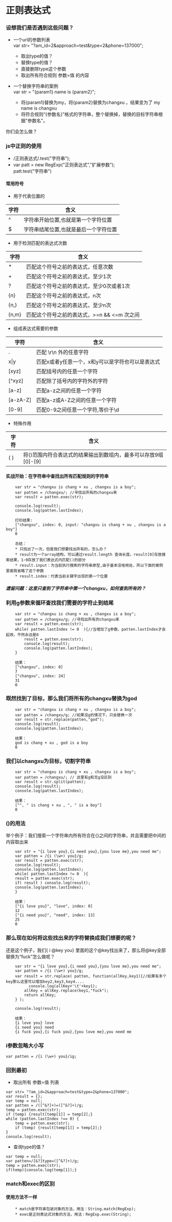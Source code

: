 
# 正则表达式

### 设想我们是否遇到这些问题？

* 一个url的参数列表  
var str= "?am_id=2&approach=test&type=2&phone=137000";  

	* 取出type的值？
	* 替换type的值？
	* 直接删除type这个参数
	* 取出所有符合规则 参数=值 的内容

* 一个替换字符串的案例  
var str = "{param1} name is {param2}";  

	* 将{param1}替换为my，将{param2}替换为changxu ，结果变为了 my name is changxu
	* 将符合规则“{参数名}”格式的字符串，整个替换掉，替换的目标字符串根据"参数名"。
  
你们会怎么做？

### js中正则的使用

* /正则表达式/.test("字符串");
* var patt = new RegExp("正则表达式","扩展参数");  
  patt.test("字符串")


#### 常用符号

* 用于代表位置的  

| 字符 | 含义 |
|--|--|
|^|字符串开始位置,也就是第一个字符位置|
|$|字符串结尾位置,也就是最后一个字符位置|

* 用于检测匹配的表达式次数

| 字符 | 含义 |
|--|--|
|*|匹配这个符号之前的表达式，任意次数|
|+|匹配这个符号之前的表达式，至少1次|
|?|匹配这个符号之前的表达式，至少0次或者1次|
|\{n\}|匹配这个符号之前的表达式，n次|
|\{n,\}|匹配这个符号之前的表达式，至少n次|
|\{n,m\}|匹配这个符号之前的表达式，>=n && <=m 次之间|


* 组成表达式需要的参数

| 字符 | 含义 |
|--|--|
|.|匹配 \r\n 外的任意字符|
|x&#124;y|匹配x或者y任意一个，x和y可以是字符也可以是表达式|
|[xyz]|匹配括号内的任意一个字符|
|[^xyz]|匹配除了括号内的字符外的字符|
|[a-z]|匹配a-z之间的任意一个字符|
|[a-zA-Z]|匹配a-z或A-Z之间的任意一个字符|
|[0-9]|匹配0-9之间任意一个字符,等价于\d|

* 特殊作用

| 字符 | 含义 |
|--|--|
|( )|将()范围内符合表达式的结果输出到数组内，最多可以存放9组[0]-[9]|




#### 实战开始：在字符串中查找出所有匹配规则的字符串

```
	var str = "changxu is chang + xu , changxu is a boy";
	var patten = /changxu/; //寻找出所有的changxu来
	var result = patten.exec(str);

	console.log(result);
	console.log(patten.lastIndex);

```
```
	打印结果:
	["changxu", index: 0, input: "changxu is chang + xu , changxu is a boy"]
	0
	
	总结：
	* 只找出了一次，但是我们想要找出所有的，怎么办？
	* result为一个array结构，可以通过result.length 查询长度。result[0]存放搜索结果，1~9存放了我们表达式内匹配()的部分
	* result.input：为当前执行搜索的字符串原型,由于基本没啥用处，所以下面的案例里面我省略了这个参数
	* result.index：代表当前关键字出现的第一个位置

```
##### 遗留问题：这里只查到了字符串中第一个changxu，如何查到所有的？


### 利用g参数来循环查找我们需要的字符止到结尾
```
	var str = "changxu is chang + xu , changxu is a boy";
	var patten = /changxu/g; //寻找出所有的changxu来
	var result = patten.exec(str);
	while( patten.lastIndex != 0  ){//当增加了g参数，patten.lastIndex才会起效，不然永远是0
		result = patten.exec(str);
		console.log(result);
		console.log(patten.lastIndex);
	}
```
```
	结果：
	["changxu", index: 0]
	7
	["changxu", index: 24]
	31
	0
```


### 既然找到了目标，那么我们将所有的changxu替换为god
```
	var str = "changxu is chang + xu , changxu is a boy";
	var patten = /changxu/g; //如果没g的情况下，只会替换一次
	var result = str.replace(patten,"god");
	console.log(result);
	console.log(patten.lastIndex);
```
```
	结果：
	god is chang + xu , god is a boy
	0
```


### 我们以changxu为目标，切割字符串
```
	var str = "changxu is chang + xu , changxu is a boy";
	var patten = /changxu/; // 这里有g和无g没区别
	var result = str.split(patten);
	console.log(result);
	console.log(patten.lastIndex);
```
```
	结果：
	["", " is chang + xu , ", " is a boy"]
	0
```

### ()的用法
举个例子：我们搜索一个字符串内所有符合在{}之间的字符串，并且需要把中间的内容取出来
```
	var str = "{i love you},{i need you},{you love me},you need me";
	var patten = /{i (\w+) you}/g; 
	var result = patten.exec(str);
	console.log(result);
	console.log(patten.lastIndex);
	while( patten.lastIndex != 0  ){
    result = patten.exec(str);
    if( result ) console.log(result);
    console.log(patten.lastIndex);
	}
```
```
	结果：
	["{i love you}", "love", index: 0]
	12
	["{i need you}", "need", index: 13]
	25
	0
```

### 那么现在如何将这些找出来的字符替换成我们想要的呢？

还是这个例子，我们{ i @key you} 里面的这个@key找出来了，那么将@key全部替换为“fuck”怎么做呢？

```
	var str = "{i love you},{i need you},{you love me},you need me";
	var patten = /{i (\w+) you}/g; 
	var result = str.replace( patten, function(allKey,key1){//如果有多个key那么这里可以增加key2,key3,key4....
	      console.log(allKey+'\t'+key1);
        allKey = allKey.replace(key1,"fuck");
        return allKey;
    } );

	console.log(result);
```
```
	结果：
	{i love you} love
	{i need you} need
	{i fuck you},{i fuck you},{you love me},you need me
```

### i参数忽略大小写
	var patten = /{i (\w+) you}/ig; 



### 回到最初

* 取出所有 参数=值 列表
```
var str= "?am_id=2&approach=test&type=2&phone=137000";
var result = {};
var temp = null;
var patten = /([^&?]+)=([^&?]+)/g;
temp = patten.exec(str);
if (temp) {result[temp[1]] = temp[2];}
while (patten.lastIndex !== 0) {
    temp = patten.exec(str);
    if (temp) {result[temp[1]] = temp[2];}
}
console.log(result);
```

* 查询type的值？
```
var temp = null;
var patten=/[&?]type=([^&?]+)/g;
temp = patten.exec(str);
if(temp){console.log(temp[1]);}

```



### match和exec的区别

#### 使用方法不一样
		
		* match是字符串包装对象的方法，用法：String.match(RegExp);
		* exec是正则表达式对象的方法，用法：RegExp.exec(String);





